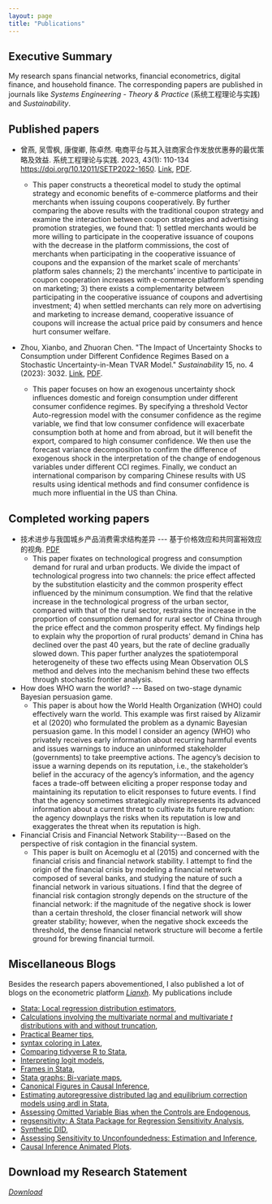 ```yaml
---
layout: page
title: "Publications"
---
```


## Executive Summary 
My research spans financial networks, financial econometrics, digital finance, and household finance. The corresponding papers are published in journals like *Systems Engineering - Theory & Practice* (系统工程理论与实践) and *Sustainability*.

## Published papers
- 曾燕, 吴雪枫, 康俊卿, 陈卓然. 电商平台与其入驻商家合作发放优惠券的最优策略及效益. 系统工程理论与实践. 2023, 43(1): 110-134 https://doi.org/10.12011/SETP2022-1650. [Link](https://sysengi.cjoe.ac.cn/CN/Y2023/V43/I1/110), [PDF](/pubs/coupon.pdf).
  - This paper constructs a theoretical model to study the optimal strategy and economic benefits of e-commerce platforms and their merchants when issuing coupons cooperatively. By further comparing the above results with the traditional coupon strategy and examine the interaction between coupon strategies and advertising promotion strategies, we found that: 1) settled merchants would be more willing to participate in the cooperative issuance of coupons with the decrease in the platform commissions, the cost of merchants when participating in the cooperative issuance of coupons and the expansion of the market scale of merchants’ platform sales channels; 2) the merchants’ incentive to participate in coupon cooperation increases with e-commerce platform’s spending on marketing; 3) there exists a complementarity between participating in the cooperative issuance of coupons and advertising investment; 4) when settled merchants can rely more on advertising and marketing to increase demand, cooperative issuance of coupons will increase the actual price paid by consumers and hence hurt consumer welfare. 
  
- Zhou, Xianbo, and Zhuoran Chen. "The Impact of Uncertainty Shocks to Consumption under Different Confidence Regimes Based on a Stochastic Uncertainty-in-Mean TVAR Model." *Sustainability* 15, no. 4 (2023): 3032. [Link](https://www.mdpi.com/2071-1050/15/4/3032), [PDF](/pubs/CCI.pdf).
  - This paper focuses on how an exogenous uncertainty shock influences domestic and foreign consumption under different consumer confidence regimes. By specifying a threshold Vector Auto-regression model with the consumer confidence as the regime variable, we find that low consumer confidence will exacerbate consumption both at home and from abroad, but it will benefit the export, compared to high consumer confidence. We then use the forecast variance decomposition to confirm the difference of exogenous shock in the interpretation of the change of endogenous variables under different CCI regimes. Finally, we conduct an international comparison by comparing Chinese results with US results using identical methods and find consumer confidence is much more influential in the US than China.

## Completed working papers
- 技术进步与我国城乡产品消费需求结构差异 --- 基于价格效应和共同富裕效应的视角. [PDF](/pubs/techprogress.pdf)
  - This paper fixates on technological progress and consumption demand for rural and urban products. We divide the impact of technological progress into two channels: the price effect affected by the substitution elasticity and the common prosperity effect influenced by the minimum consumption. We find that the relative increase in the technological progress of the urban sector, compared with that of the rural sector, restrains the increase in the proportion of consumption demand for rural sector of China through the price effect and the common prosperity effect. My findings help to explain why the proportion of rural products' demand in China has declined over the past 40 years, but the rate of decline gradually slowed down. This paper further analyzes the spatiotemporal heterogeneity of these two effects using Mean Observation OLS method and delves into the mechanism behind these two effects through stochastic frontier analysis.
- How does WHO warn the world? --- Based on two-stage dynamic Bayesian persuasion game.
  - This paper is about how the World Health Organization (WHO) could effectively warn the world. This example was first raised by Alizamir et al (2020) who formulated the problem as a dynamic Bayesian persuasion game. In this model I consider an agency (WHO) who privately receives early information about recurring harmful events and issues warnings to induce an uninformed stakeholder (governments) to take preemptive actions. The agency’s decision to issue a warning depends on its reputation, i.e., the stakeholder’s belief in the accuracy of the agency’s information, and the agency faces a trade-off between eliciting a proper response today and maintaining its reputation to elicit responses to future events. I find that the agency sometimes strategically misrepresents its advanced information about a current threat to cultivate its future reputation: the agency downplays the risks when its reputation is low and exaggerates the threat when its reputation is high.
- Financial Crisis and Financial Network Stability---Based on the perspective of risk contagion in the financial system.
  - This paper is built on Acemoglu et al (2015) and concerned with the financial crisis and financial network stability. I attempt to find the origin of the financial crisis by modeling a financial network composed of several banks, and studying the nature of such a financial network in various situations. I find that the degree of financial risk contagion strongly depends on the structure of the financial network: if the magnitude of the negative shock is lower than a certain threshold, the closer financial network will show greater stability; however, when the negative shock exceeds the threshold, the dense financial network structure will become a fertile ground for brewing financial turmoil.

## Miscellaneous Blogs
Besides the research papers abovementioned, I also published a lot of blogs on the econometric platform [*Lianxh*](https://lianxh.cn/). My publications include 
- [Stata: Local regression distribution estimators](https://lianxh.cn/news/d7b4fb62945ae.html), 
- [Calculations involving the multivariate normal and multivariate *t* distributions with and without truncation](https://lianxh.cn/news/2975aca392bb6.html), 
- [Practical Beamer tips](https://lianxh.cn/news/b6d483c408311.html), 
- [syntax coloring in Latex](https://lianxh.cn/news/19b8efb4ffbc4.html), 
- [Comparing tidyverse R to Stata](https://lianxh.cn/news/103922c7bec34.html),
- [Interpreting logit models](https://lianxh.cn/news/c6d6badebe2a7.html), 
- [Frames in Stata](https://lianxh.cn/news/ea9890df3b47d.html), 
- [Stata graphs: Bi-variate maps](https://lianxh.cn/news/523be8e005bca.html), 
- [Canonical Figures in Causal Inference](https://lianxh.cn/news/0593e9487d93e.html), 
- [Estimating autoregressive distributed lag and equilibrium correction models using ardl in Stata](https://lianxh.cn/news/a03895152def7.html), 
- [Assessing Omitted Variable Bias when the Controls are Endogenous](https://lianxh.cn/news/212015484d17c.html), 
- [regsensitivity: A Stata Package for Regression Sensitivity Analysis](https://lianxh.cn/news/b96bf11d5d81a.html), 
- [Synthetic DID](https://lianxh.cn/news/6e5904b0743e8.html), 
- [Assessing Sensitivity to Unconfoundedness: Estimation and Inference](https://lianxh.cn/news/a5930b14f07bb.html), 
- [Causal Inference Animated Plots](https://lianxh.cn/news/aa3e050bc1398.html).

## Download my Research Statement
[*Download*](/pubs/researchStatement.pdf)
